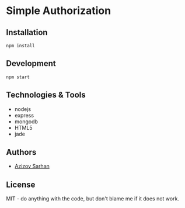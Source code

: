 # Simple Authorization

## Installation

```
npm install
```


## Development

```
npm start
```

## Technologies & Tools

* nodejs
* express
* mongodb
* HTML5
* jade

## Authors

* [Azizov Sarhan](https://github.com/Jayser/)

## License
MIT - do anything with the code, but don't blame me if it does not work.